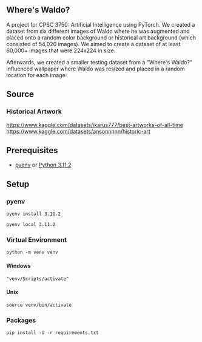 ## Where's Waldo?

A project for CPSC 3750: Artificial Intelligence using PyTorch. We created a dataset from six different images of Waldo where he was augmented and placed onto a random color background or historical art background (which consisted of 54,020 images). We aimed to create a dataset of at least 60,000+ images that were 224x224 in size.

Afterwards, we created a smaller testing dataset from a "Where's Waldo?" influenced wallpaper where Waldo was resized and placed in a random location for each image.


## Source

### Historical Artwork
https://www.kaggle.com/datasets/ikarus777/best-artworks-of-all-time
https://www.kaggle.com/datasets/ansonnnnn/historic-art


## Prerequisites

* [pyenv](https://github.com/pyenv/pyenv) or [Python 3.11.2](https://www.python.org/downloads/)


## Setup

### pyenv

```
pyenv install 3.11.2
```

```
pyenv local 3.11.2
```

### Virtual Environment

```
python -m venv venv
```

#### Windows

```
"venv/Scripts/activate"
```

#### Unix

```
source venv/bin/activate
```

### Packages

```
pip install -U -r requirements.txt
```
